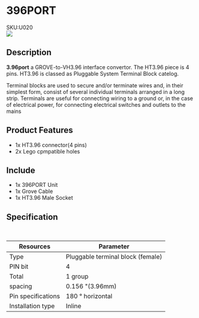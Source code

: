 # 396PORT

<div class="badge badge-pill badge-primary product_sku_tag">SKU:U020</div>

<div class="product_pic"><img src="assets/img/product_pics/unit/M5GO_Unit_396port.webp"></div>

## Description

**3.96port** a GROVE-to-VH3.96 interface convertor.
The HT3.96 piece is 4 pins.
HT3.96 is classed as Pluggable System Terminal Block catelog.

Terminal blocks are used to secure and/or terminate wires and, in their simplest form, consist of several individual terminals arranged in a long strip. Terminals are useful for connecting wiring to a ground or, in the case of electrical power, for connecting electrical switches and outlets to the mains

## Product Features

- 1x HT3.96 connector(4 pins)
- 2x Lego cpmpatible holes


## Include

- 1x 396PORT Unit
- 1x Grove Cable
- 1x HT3.96 Male Socket

## Specification

<table class="table-1">
   <thead>
      <tr>
         <th>Resources</th>
         <th>Parameter</th>
      </tr>
   </thead>
   <tbody>
      <tr>
         <td>Type</td>
         <td>Pluggable terminal block (female)</td>
      </tr>
      <tr>
          <td>PIN bit</td>
          <td>4</td>
       </tr>
       <tr>
          <td>Total</td>
          <td>1 group</td>
       </tr>
       <tr>
          <td>spacing</td>
          <td>0.156 "(3.96mm)</td>
       </tr>
       <tr>
          <td>Pin specifications</td>
          <td>180 ° horizontal</td>
       </tr>
       <tr>
          <td>Installation type</td>
          <td>Inline </td>
       </tr>
   </tbody>
</table>

<script>

   var purchase_link = 'https://m5stack.com/collections/m5-unit/products/3-96-transfer-unit';

   anchor_search(purchase_link);
   scrollFunc();

</script>